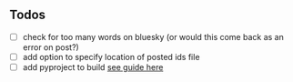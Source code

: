 ## Todos
- [ ] check for too many words on bluesky (or would this come back as an error on post?)
- [ ] add option to specify location of posted ids file
- [ ] add pyproject to build [see guide here](https://packaging.python.org/en/latest/tutorials/packaging-projects/)